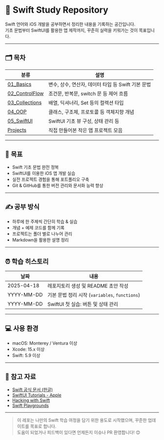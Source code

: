 # 📘 Swift Study Repository

Swift 언어와 iOS 개발을 공부하면서 정리한 내용을 기록하는 공간입니다.  
기초 문법부터 SwiftUI를 활용한 앱 제작까지, 꾸준히 실력을 키워가는 것이 목표입니다.  

---

## 🗂️ 목차

| 분류 | 설명 |
|------|------|
| [01_Basics](./01_Basics) | 변수, 상수, 연산자, 데이터 타입 등 Swift 기본 문법 |
| [02_ControlFlow](./02_ControlFlow) | 조건문, 반복문, switch 문 등 제어 흐름 |
| [03_Collections](./03_Collections) | 배열, 딕셔너리, Set 등의 컬렉션 타입 |
| [04_OOP](./04_OOP) | 클래스, 구조체, 프로토콜 등 객체지향 개념 |
| [05_SwiftUI](./05_SwiftUI) | SwiftUI 기초 뷰 구성, 상태 관리 등 |
| [Projects](./Projects) | 직접 만들어본 작은 앱 프로젝트 모음 |

---

## 🎯 목표

- Swift 기초 문법 완전 정복
- SwiftUI를 이용한 iOS 앱 개발 실습
- 실전 프로젝트 경험을 통해 포트폴리오 구축
- Git & GitHub를 통한 버전 관리와 문서화 능력 향상

---

## ✍️ 공부 방식

- 하루에 한 주제씩 간단히 학습 & 실습
- 개념 + 예제 코드를 함께 기록
- 프로젝트는 폴더 별로 나누어 관리
- Markdown을 활용한 설명 정리

---

## ⏰ 학습 히스토리

| 날짜 | 내용 |
|------|------|
| 2025-04-18 | 레포지토리 생성 및 README 초안 작성 |
| YYYY-MM-DD | 기본 문법 정리 시작 (`variables`, `functions`) |
| YYYY-MM-DD | SwiftUI 첫 실습: 버튼 및 상태 관리 |

---

## 💻 사용 환경

- macOS: Monterey / Ventura 이상
- Xcode: 15.x 이상
- Swift: 5.9 이상

---

## 📮 참고 자료

- [Swift 공식 문서 (한글)](https://docs.swift.org/swift-book/)
- [SwiftUI Tutorials - Apple](https://developer.apple.com/tutorials/swiftui)
- [Hacking with Swift](https://www.hackingwithswift.com)
- [Swift Playgrounds](https://apps.apple.com/us/app/swift-playgrounds/id908519492)

---

> 이 레포는 나만의 Swift 학습 여정을 담기 위한 용도로 시작했으며, 꾸준한 업데이트를 목표로 합니다.  
> 도움이 되었거나 피드백이 있다면 언제든지 이슈나 PR 환영합니다! 😊
